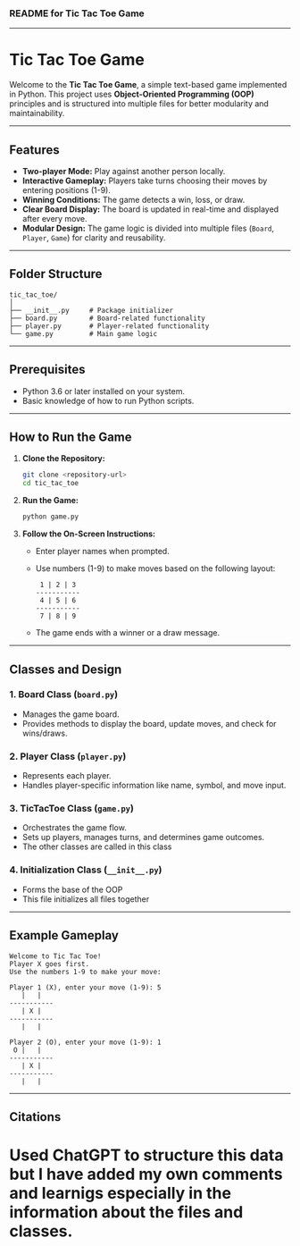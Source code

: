 ### README for Tic Tac Toe Game

---

# Tic Tac Toe Game

Welcome to the **Tic Tac Toe Game**, a simple text-based game implemented in Python. This project uses **Object-Oriented Programming (OOP)** principles and is structured into multiple files for better modularity and maintainability.

---

## Features

- **Two-player Mode:** Play against another person locally.
- **Interactive Gameplay:** Players take turns choosing their moves by entering positions (1-9).
- **Winning Conditions:** The game detects a win, loss, or draw.
- **Clear Board Display:** The board is updated in real-time and displayed after every move.
- **Modular Design:** The game logic is divided into multiple files (`Board`, `Player`, `Game`) for clarity and reusability.

---

## Folder Structure

```
tic_tac_toe/
│
├── __init__.py     # Package initializer
├── board.py        # Board-related functionality
├── player.py       # Player-related functionality
└── game.py         # Main game logic
```

---

## Prerequisites

- Python 3.6 or later installed on your system.
- Basic knowledge of how to run Python scripts.

---

## How to Run the Game

1. **Clone the Repository:**
   ```bash
   git clone <repository-url>
   cd tic_tac_toe
   ```

2. **Run the Game:**
   ```bash
   python game.py
   ```

3. **Follow the On-Screen Instructions:**
   - Enter player names when prompted.
   - Use numbers (1-9) to make moves based on the following layout:

      ```
       1 | 2 | 3
      -----------
       4 | 5 | 6
      -----------
       7 | 8 | 9
      ```

   - The game ends with a winner or a draw message.

---

## Classes and Design

### 1. **Board Class (`board.py`)**
   - Manages the game board.
   - Provides methods to display the board, update moves, and check for wins/draws.

### 2. **Player Class (`player.py`)**
   - Represents each player.
   - Handles player-specific information like name, symbol, and move input.

### 3. **TicTacToe Class (`game.py`)**
   - Orchestrates the game flow.
   - Sets up players, manages turns, and determines game outcomes.
   - The other classes are called in this class

### 4. **Initialization Class (`__init__.py`)**
   - Forms the base of the OOP 
   - This file initializes all files together
---

## Example Gameplay

```
Welcome to Tic Tac Toe!
Player X goes first.
Use the numbers 1-9 to make your move:

Player 1 (X), enter your move (1-9): 5
   |   |  
-----------
   | X |  
-----------
   |   |  

Player 2 (O), enter your move (1-9): 1
 O |   |  
-----------
   | X |  
-----------
   |   |  
```

---

## Citations

# Used ChatGPT to structure this data but I have added my own comments and learnigs especially in the information about the files and classes.
